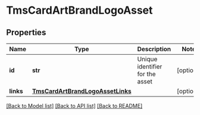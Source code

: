 # TmsCardArtBrandLogoAsset

## Properties
Name | Type | Description | Notes
------------ | ------------- | ------------- | -------------
**id** | **str** | Unique identifier for the asset  | [optional] 
**links** | [**TmsCardArtBrandLogoAssetLinks**](TmsCardArtBrandLogoAssetLinks.md) |  | [optional] 

[[Back to Model list]](../README.md#documentation-for-models) [[Back to API list]](../README.md#documentation-for-api-endpoints) [[Back to README]](../README.md)


